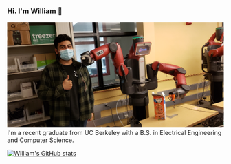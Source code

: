 ### Hi. I'm William 👋
![](images/william-and-baxter.jpg)
I'm a recent graduate from UC Berkeley with a B.S. in Electrical Engineering and Computer Science.

[![William's GitHub stats](https://github-readme-stats.vercel.app/api?username=williamcatzin&count_private=true)](https://github.com/anuraghazra/github-readme-stats)
